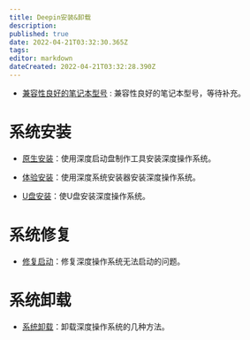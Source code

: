 ```yaml
---
title: Deepin安装&卸载
description: 
published: true
date: 2022-04-21T03:32:30.365Z
tags: 
editor: markdown
dateCreated: 2022-04-21T03:32:28.390Z
---
```


* [兼容性良好的笔记本型号](https://wiki.deepin.org/index.php?title=%E5%85%BC%E5%AE%B9%E6%80%A7%E8%89%AF%E5%A5%BD%E7%9A%84%E7%AC%94%E8%AE%B0%E6%9C%AC%E5%9E%8B%E5%8F%B7) : 兼容性良好的笔记本型号，等待补充。

# 系统安装

* [原生安装](原生安装)：使用深度启动盘制作工具安装深度操作系统。


* [体验安装](体验安装)：使用深度系统安装器安装深度操作系统。 


* [U盘安装](U盘安装)：使U盘安装深度操作系统。

# 系统修复

* [修复启动](修复启动)：修复深度操作系统无法启动的问题。


# 系统卸载

* [系统卸载](修复启动)：卸载深度操作系统的几种方法。